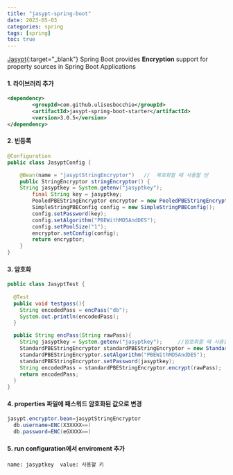 ```yaml
---
title: "jasypt-spring-boot"
date: 2023-05-03
categories: spring  
tags: [spring]
toc: true
---
```

[Jasypt](https://github.com/ulisesbocchio/jasypt-spring-boot){:target="_blank"}  Spring Boot provides **Encryption** support for property sources in Spring Boot Applications

#### 1. 라이브러리 추가  
```xml
<dependency>
        <groupId>com.github.ulisesbocchio</groupId>
        <artifactId>jasypt-spring-boot-starter</artifactId>
        <version>3.0.5</version>
</dependency>
```

#### 2. 빈등록  
```java
@Configuration
public class JasyptConfig {

    @Bean(name = "jasyptStringEncryptor")   //	복호화할 때 사용할 빈
    public StringEncryptor stringEncryptor() {
	String jasyptkey = System.getenv("jasyptkey");
        final String key = jasyptkey;
        PooledPBEStringEncryptor encryptor = new PooledPBEStringEncryptor();
        SimpleStringPBEConfig config = new SimpleStringPBEConfig();
        config.setPassword(key);
        config.setAlgorithm("PBEWithMD5AndDES");
        config.setPoolSize("1");
        encryptor.setConfig(config);
        return encryptor;
    }
}
```

#### 3. 암호화
```java
public class JasyptTest {
	
  @Test
  public void testpass(){
    String encodedPass = encPass("db");   
    System.out.println(encodedPass);
  }

  public String encPass(String rawPass){
    String jasyptkey = System.getenv("jasyptkey");     //암호화할 때 사용할 키는 실행할 때 외부에서 주입
    StandardPBEStringEncryptor standardPBEStringEncryptor = new StandardPBEStringEncryptor();
    standardPBEStringEncryptor.setAlgorithm("PBEWithMD5AndDES");
    standardPBEStringEncryptor.setPassword(jasyptkey);			 
    String encodedPass = standardPBEStringEncryptor.encrypt(rawPass); 
    return encodedPass;
  }
}
```

#### 4. properties 파일에 패스워드 암호화된 값으로 변경  
```java
jasypt.encryptor.bean=jasyptStringEncryptor
  db.username=ENC(X3XXXX==)
  db.password=ENC(eGXXXX==)
```  

#### 5. run configuration에서 enviroment 추가
	name: jasyptkey  value: 사용할 키
